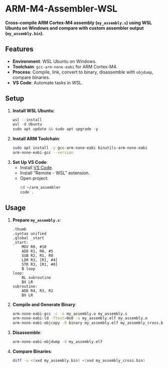 # **ARM-M4-Assembler-WSL**

**Cross-compile ARM Cortex-M4 assembly (`my_assembly.s`) using WSL Ubuntu on Windows and compare with custom assembler output (`my_assembly.bin`).**

## **Features**
- **Environment**: WSL Ubuntu on Windows.
- **Toolchain**: `gcc-arm-none-eabi` for ARM Cortex-M4.
- **Process**: Compile, link, convert to binary, disassemble with `objdump`, compare binaries.
- **VS Code**: Automate tasks in WSL.

## **Setup**
1. **Install WSL Ubuntu**:
   ```powershell
   wsl --install
   wsl -d Ubuntu
   sudo apt update && sudo apt upgrade -y
   ```
2. **Install ARM Toolchain**:
   ```bash
   sudo apt install -y gcc-arm-none-eabi binutils-arm-none-eabi
   arm-none-eabi-gcc --version
   ```
3. **Set Up VS Code**:
   - Install [VS Code](https://code.visualstudio.com/download).
   - Install “Remote - WSL” extension.
   - Open project:
     ```bash
     cd ~/arm_assembler
     code .
     ```

## **Usage**
1. **Prepare `my_assembly.s`**:
   ```assembly
   .thumb
   .syntax unified
   .global _start
   _start:
       MOV R0, #10
       ADD R1, R0, #5
       SUB R2, R1, R0
       LDR R3, [R1, #4]
       STR R3, [R1, #8]
       B loop
   loop:
       BL subroutine
       BX LR
   subroutine:
       ADD R4, R3, R2
       BX LR
   ```
2. **Compile and Generate Binary**:
   ```bash
   arm-none-eabi-gcc -c -o my_assembly.o my_assembly.s
   arm-none-eabi-ld -Ttext=0x0 -o my_assembly.elf my_assembly.o
   arm-none-eabi-objcopy -O binary my_assembly.elf my_assembly_cross.bin
   ```
3. **Disassemble**:
   ```bash
   arm-none-eabi-objdump -d my_assembly.elf
   ```
4. **Compare Binaries**:
   ```bash
   diff -u <(xxd my_assembly.bin) <(xxd my_assembly_cross.bin)
   ```

